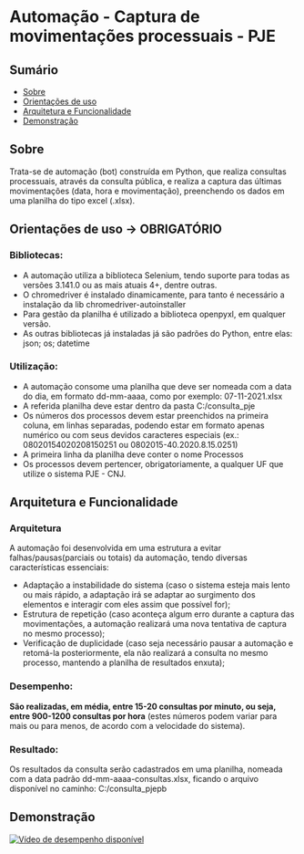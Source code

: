 # Automação - Captura de movimentações processuais - PJE

## Sumário
- [Sobre](#sobre)
- [Orientações de uso](#orientacoes)
- [Arquitetura e Funcionalidade](#funcionalidade)
- [Demonstração](#demonstracao)

<div id="sobre"/>

## Sobre
Trata-se de automação (bot) construída em Python, que realiza consultas processuais, através da consulta pública, e realiza a captura das últimas movimentações (data, hora e movimentação), preenchendo os dados em uma planilha do tipo excel (.xlsx).

<div id="orientacoes"/>

## Orientações de uso -> OBRIGATÓRIO
### Bibliotecas:
* A  automação utiliza a biblioteca Selenium, tendo suporte para todas as versões 3.141.0 ou as mais atuais 4+, dentre outras.
* O chromedriver é instalado dinamicamente, para tanto é necessário a instalação da lib chromedriver-autoinstaller
* Para gestão da planilha é utilizado a biblioteca openpyxl, em qualquer versão.
* As outras bibliotecas já instaladas já são padrões do Python, entre elas: json; os; datetime

### Utilização:
* A automação consome uma planilha que deve ser nomeada com a data do dia, em formato dd-mm-aaaa, como por exemplo: 07-11-2021.xlsx
* A referida planilha deve estar dentro da pasta C:/consulta_pje
* Os números dos processos devem estar preenchidos na primeira coluna, em linhas separadas, podendo estar em formato apenas numérico ou com seus devidos caracteres especiais (ex.: 08020154020208150251 ou 0802015-40.2020.8.15.0251)
* A primeira linha da planilha deve conter o nome Processos
* Os processos devem pertencer, obrigatoriamente, a qualquer UF que utilize o sistema PJE - CNJ.

<div id="funcionalidade"/>

## Arquitetura e Funcionalidade
### Arquitetura
A automação foi desenvolvida em uma estrutura a evitar falhas/pausas(parciais ou totais) da automação, tendo diversas características essenciais:
* Adaptação a instabilidade do sistema (caso o sistema esteja mais lento ou mais rápido, a adaptação irá se adaptar ao surgimento dos elementos e interagir com eles assim que possível for);
* Estrutura de repetição (caso aconteça algum erro durante a captura das movimentações, a automação realizará uma nova tentativa de captura no mesmo processo);
* Verificação de duplicidade (caso seja necessário pausar a automação e retomá-la posteriormente, ela não realizará a consulta no mesmo processo, mantendo a planilha de resultados enxuta);

### Desempenho:
<b>São realizadas, em média, entre 15-20 consultas por minuto, ou seja, entre 900-1200 consultas por hora</b> (estes números podem variar para mais ou para menos, de acordo com a velocidade do sistema).

### Resultado:
Os resultados da consulta serão cadastrados em uma planilha, nomeada com a data padrão dd-mm-aaaa-consultas.xlsx, ficando o arquivo disponível no caminho: C:/consulta_pjepb

<div id="demonstracao"/>

## Demonstração
[![Vídeo de desempenho disponível](https://user-images.githubusercontent.com/87952070/140660877-507cefee-2009-49cf-9c16-7ca47f257876.png)
](https://youtu.be/bO7ZXjKHlY4)
